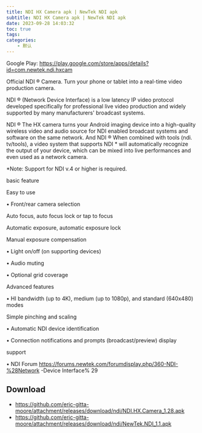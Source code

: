 ```yaml
---
title: NDI HX Camera apk | NewTek NDI apk
subtitle: NDI HX Camera apk | NewTek NDI apk
date: 2023-09-28 14:03:32
toc: true
tags: 
categories: 
    - 默认
---
```


Google Play: https://play.google.com/store/apps/details?id=com.newtek.ndi.hxcam

Official NDI ® Camera. Turn your phone or tablet into a real-time video production camera.

NDI ® (Network Device Interface) is a low latency IP video protocol developed specifically for professional live video production and widely supported by many manufacturers' broadcast systems.

NDI ® The HX camera turns your Android imaging device into a high-quality wireless video and audio source for NDI enabled broadcast systems and software on the same network. And NDI ® When combined with tools (ndi. tv/tools), a video system that supports NDI * will automatically recognize the output of your device, which can be mixed into live performances and even used as a network camera.

*Note: Support for NDI v.4 or higher is required.

basic feature 

Easy to use

• Front/rear camera selection

Auto focus, auto focus lock or tap to focus

Automatic exposure, automatic exposure lock

Manual exposure compensation

• Light on/off (on supporting devices)

• Audio muting

• Optional grid coverage

Advanced features

• HI bandwidth (up to 4K), medium (up to 1080p), and standard (640x480) modes

Simple pinching and scaling

• Automatic NDI device identification

• Connection notifications and prompts (broadcast/preview) display

support

• NDI Forum https://forums.newtek.com/forumdisplay.php/360-NDI-%28Network -Device Interface% 29

## Download

- https://github.com/eric-gitta-moore/attachment/releases/download/ndi/NDI.HX.Camera_1.28.apk
- https://github.com/eric-gitta-moore/attachment/releases/download/ndi/NewTek.NDI_1.1.apk